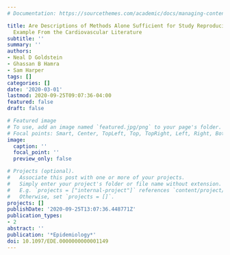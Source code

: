 ```yaml
---
# Documentation: https://sourcethemes.com/academic/docs/managing-content/

title: Are Descriptions of Methods Alone Sufficient for Study Reproducibility? An
  Example From the Cardiovascular Literature
subtitle: ''
summary: ''
authors:
- Neal D Goldstein
- Ghassan B Hamra
- Sam Harper
tags: []
categories: []
date: '2020-03-01'
lastmod: 2020-09-25T09:07:36-04:00
featured: false
draft: false

# Featured image
# To use, add an image named `featured.jpg/png` to your page's folder.
# Focal points: Smart, Center, TopLeft, Top, TopRight, Left, Right, BottomLeft, Bottom, BottomRight.
image:
  caption: ''
  focal_point: ''
  preview_only: false

# Projects (optional).
#   Associate this post with one or more of your projects.
#   Simply enter your project's folder or file name without extension.
#   E.g. `projects = ["internal-project"]` references `content/project/deep-learning/index.md`.
#   Otherwise, set `projects = []`.
projects: []
publishDate: '2020-09-25T13:07:36.448771Z'
publication_types:
- 2
abstract: ''
publication: '*Epidemiology*'
doi: 10.1097/EDE.0000000000001149
---
```

